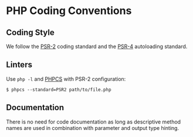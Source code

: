 # PHP Coding Conventions

## Coding Style

We follow the [PSR-2](http://www.php-fig.org/psr/psr-2/) coding standard and the [PSR-4](http://www.php-fig.org/psr/psr-4/) autoloading standard.

## Linters

Use `php -l` and [PHPCS](https://github.com/squizlabs/PHP_CodeSniffer) with PSR-2 configuration:
```
$ phpcs --standard=PSR2 path/to/file.php
```

## Documentation

There is no need for code documentation as long as descriptive method names are used in combination with parameter and output type hinting.
